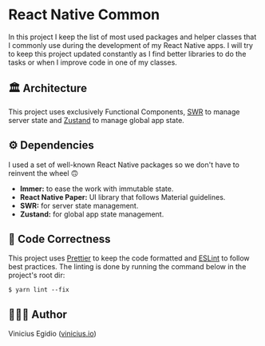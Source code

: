 # React Native Common

In this project I keep the list of most used packages and helper classes that I commonly use during the development of my React Native apps. I will try to keep this project updated constantly as I find better libraries to do the tasks or when I improve code in one of my classes.

## 🏛️ Architecture

This project uses exclusively Functional Components, [SWR](https://swr.vercel.app) to manage server state and [Zustand](https://zustand-demo.pmnd.rs) to manage global app state.

## ⚙️ Dependencies

I used a set of well-known React Native packages so we don't have to reinvent the wheel 🙃

* __Immer:__ to ease the work with immutable state.
* __React Native Paper:__ UI library that follows Material guidelines.
* __SWR:__ for server state management.
* __Zustand:__ for global app state management.

## 🎨 Code Correctness

This project uses [Prettier](https://prettier.io/) to keep the code formatted and [ESLint](https://eslint.org) to follow best practices. The linting is done by running the command below in the project's root dir:

```
$ yarn lint --fix
```

## 👨🏾‍💻 Author

Vinicius Egidio ([vinicius.io](http://vinicius.io))
